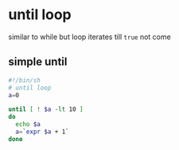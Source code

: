 # until loop

similar to while but loop iterates till `true` not come

## simple until

```sh
#!/bin/sh
# until loop
a=0

until [ ! $a -lt 10 ]
do
  echo $a
  a=`expr $a + 1`
done
```
